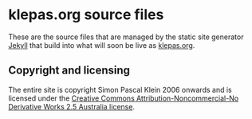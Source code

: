 # klepas.org source files

These are the source files that are managed by the static site generator [Jekyll](http://github.com/mojombo/jekyll) that build into what will soon be live as [klepas.org](http://klepas.org).

## Copyright and licensing

The entire site is copyright Simon Pascal Klein 2006 onwards and is licensed under the [Creative Commons Attribution-Noncommercial-No Derivative Works 2.5 Australia license](http://creativecommons.org/licenses/by-nc-nd/2.5/au/).
